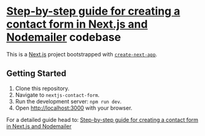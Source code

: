 # [Step-by-step guide for creating a contact form in Next.js and Nodemailer](https://www.andresbarreto.net/blog/nextjs-contact-form) codebase

This is a [Next.js](https://nextjs.org/) project bootstrapped with [`create-next-app`](https://github.com/vercel/next.js/tree/canary/packages/create-next-app).

## Getting Started

1. Clone this repository.
2. Navigate to `nextjs-contact-form`.
3. Run the development server: `npm run dev`.
4. Open [http://localhost:3000](http://localhost:3000) with your browser.

For a detailed guide head to: [Step-by-step guide for creating a contact form in Next.js and Nodemailer](https://www.andresbarreto.net/blog/nextjs-contact-form)
